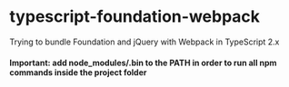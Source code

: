 # typescript-foundation-webpack
Trying to bundle Foundation and jQuery with Webpack in TypeScript 2.x

#### Important: add node_modules/.bin to the PATH in order to run all npm commands inside the project folder
